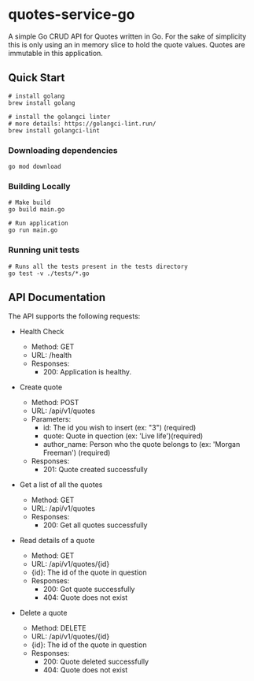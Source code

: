 # quotes-service-go
A simple Go CRUD API for Quotes written in Go. For the sake of simplicity this is only using an in memory slice to hold the quote values. Quotes are immutable in this application.

## Quick Start 

```
# install golang
brew install golang

# install the golangci linter
# more details: https://golangci-lint.run/
brew install golangci-lint
```

### Downloading dependencies
```
go mod download
```

### Building Locally
```
# Make build
go build main.go

# Run application
go run main.go
```

### Running unit tests
```
# Runs all the tests present in the tests directory
go test -v ./tests/*.go
```

## API Documentation
The API supports the following requests:
- Health Check
    - Method: GET
    - URL: /health
    - Responses: 
        - 200: Application is healthy. 

-   Create quote
    -   Method: POST
    -   URL: /api/v1/quotes
    -   Parameters:
        -   id: The id you wish to insert (ex: "3") (required)
        -   quote: Quote in quection (ex: 'Live life')(required)
        -   author_name: Person who the quote belongs to (ex: 'Morgan Freeman') (required)
    -   Responses:
        -   201: Quote created successfully


-   Get a list of all the quotes
    -   Method: GET
    -   URL: /api/v1/quotes
    -   Responses:
        -   200: Get all quotes successfully


-   Read details of a quote
    -   Method: GET
    -   URL: /api/v1/quotes/{id}
    -   {id}: The id of the quote in question
    -   Responses:
        -   200: Got quote successfully
        -   404: Quote does not exist


-   Delete a quote
    -   Method: DELETE
    -   URL: /api/v1/quotes/{id}
    -   {id}: The id of the quote in question
    -   Responses:
        -   200: Quote deleted successfully
        -   404: Quote does not exist